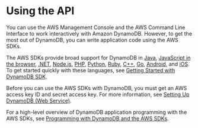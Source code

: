 # Using the API<a name="Using.API"></a>

 You can use the AWS Management Console and the AWS Command Line Interface to work interactively with Amazon DynamoDB\. However, to get the most out of DynamoDB, you can write application code using the AWS SDKs\.

The AWS SDKs provide broad support for DynamoDB in [ Java](https://aws.amazon.com/sdk-for-java), [JavaScript in the browser](https://aws.amazon.com/sdk-for-browser), [\.NET](https://aws.amazon.com/sdk-for-net), [Node\.js](https://aws.amazon.com/sdk-for-node-js), [PHP](https://aws.amazon.com/sdk-for-php), [Python](https://aws.amazon.com/sdk-for-python), [Ruby](https://aws.amazon.com/sdk-for-ruby), [C\+\+](https://aws.amazon.com/sdk-for-cpp), [Go](https://aws.amazon.com/sdk-for-go), [Android](https://aws.amazon.com/mobile/sdk/), and [iOS](https://aws.amazon.com/mobile/sdk/)\. To get started quickly with these languages, see [Getting Started with DynamoDB SDK](GettingStarted.md)\.

Before you can use the AWS SDKs with DynamoDB, you must get an AWS access key ID and secret access key\. For more information, see [Setting Up DynamoDB \(Web Service\)](SettingUp.DynamoWebService.md)\. 

 For a high\-level overview of DynamoDB application programming with the AWS SDKs, see [Programming with DynamoDB and the AWS SDKs](Programming.md)\. 